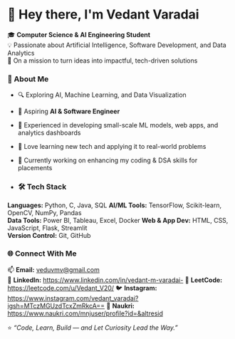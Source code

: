 # 👋 Hey there, I'm Vedant Varadai  

🎓 **Computer Science & AI Engineering Student**  
💡 Passionate about Artificial Intelligence, Software Development, and Data Analytics  
🚀 On a mission to turn ideas into impactful, tech-driven solutions 

### 🧠 About Me  
- 🔍 Exploring AI, Machine Learning, and Data Visualization  
- 💼 Aspiring **AI & Software Engineer**  
- 🧩 Experienced in developing small-scale ML models, web apps, and analytics dashboards  
- 💬 Love learning new tech and applying it to real-world problems  
- 🌱 Currently working on enhancing my coding & DSA skills for placements

- ### 🛠️ Tech Stack  
**Languages:** Python, C, Java, SQL 
**AI/ML Tools:** TensorFlow, Scikit-learn, OpenCV, NumPy, Pandas  
**Data Tools:** Power BI, Tableau, Excel, Docker 
**Web & App Dev:** HTML, CSS, JavaScript, Flask, Streamlit  
**Version Control:** Git, GitHub 

### 🌐 Connect With Me  
📫 **Email:** veduvmv@gmail.com  
💼 **LinkedIn:**  https://www.linkedin.com/in/vedant-m-varadai-
🧩 **LeetCode:**  https://leetcode.com/u/Vedant_V20/
🐦 **Instagram:** https://www.instagram.com/vedant_varadai?igsh=MTczMGUzdTcxZmRkcA==
🏢 **Naukri:**    https://www.naukri.com/mnjuser/profile?id=&altresid

⭐ *“Code, Learn, Build — and Let Curiosity Lead the Way.”*  
